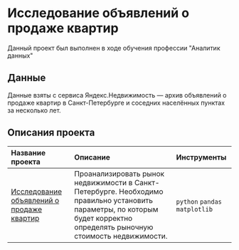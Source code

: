 # Исследование объявлений о продаже квартир

Данный проект был выполнен в ходе обучения профессии "Аналитик данных"

##  Данные 

Данные взяты с сервиса Яндекс.Недвижимость — архив объявлений о продаже квартир в Санкт-Петербурге и соседних населённых пунктах за несколько лет.
 
## Описания проекта

| Название проекта | Описание | Инструменты|
| :-------------------- | :-------------------- | :-------------------- | 
| [Исследование объявлений о продаже квартир](https://github.com/pochemuchto/yandex_praktikum_project/blob/main/Исследовательский%20анализ%20данных/Исследование%20объявлений%20о%20продаже%20квартир.ipynb) | Проанализировать рынок недвижимости в Санкт-Петербурге. Необходимо правильно установить параметры, по которым будет корректно определять рыночную стоимость недвижимости. |`python` `pandas` `matplotlib`|
